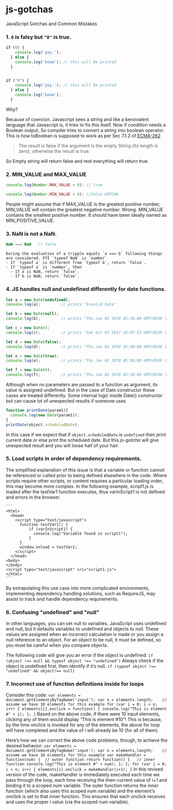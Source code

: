 # js-gotchas
JavaScript Gotchas and Common Mistakes

### 1. `0` is falsy but `"0"` is true.

```js
if (0) {
    console.log('yey.');
  } else {
    console.log('boom'); // this will be printed
  }


if ("0") {
    console.log('yey.'); // this will be printed
  } else {
    console.log('boom');
  }
```


 Why?

 Because of coercion. Javascript sees a string and like a benovalent language that Javascript is, it tries to fix this itself. Now if condition needs a Boolean output, So compiler tries to convert a string into boolean operator.
 This is how toBoolean is supposed to work as per Sec 7.1.2 of [ECMA-262](http://www.ecma-international.org/publications/files/ECMA-ST/Ecma-262.pdf)
  > The result is false if the argument is the empty String (its length is zero); otherwise the result is true.

  So Empty string will return false and rest everything will return true.

 ### 2. MIN_VALUE and MAX_VALUE
 ```js
 console.log(Number.MAX_VALUE > 0); // true

 console.log(Number.MIN_VALUE < 0); //false GOTCHA
 ```

People might assume that if MAX_VALUE is the greatest positive number, MIN_VALUE will contain the greatest negative number. Wrong. MIN_VALUE contains the smallest positive number. It should have been ideally named as MIN_POSITIVE_VALUE.


### 3. NaN is not a NaN.
```js
NaN === NaN   // false
```
    During the evaluation of a tripple equals `a === b` following things are considered. FYI `typeof NaN` is `number`
    - If `typeof a` is different from `typeof b`, return `false`.
    - If `typeof a` is `number`, then
      - If a is NaN, return `false`.
      - If b is NaN, return `false`.

### 4. JS handles null and undefined differently for date functions.
```js
let a = new Date(undefined);
console.log(a);         // prints "Invalid Date"

let b = new Date(null);
console.log(b);         // prints "Thu Jan 01 1970 05:30:00 GMT+0530 (IST)"  -> Epoch time 0

let c = new Date();
console.log(c);         // prints "Sat Oct 07 2017 18:07:52 GMT+0530 (IST)" -> Current time

let d = new Date(false);
console.log(d);         // prints "Thu Jan 01 1970 05:30:00 GMT+0530 (IST)" -> Epoch time 0

let e = new Date(true);
console.log(e);         // prints "Thu Jan 01 1970 05:30:00 GMT+0530 (IST)" -> Still epoch time 0

let f = new Date(0);
console.log(f);         // prints "Thu Jan 01 1970 05:30:00 GMT+0530 (IST)" -> Again epoch time 0
```
   Although when no parameters are passed to a function as argument, its value is assigned undefined. But in the case of Date constructor these cases are treated differently. Some internal logic inside Date() constructor but can cause lot of unexpected results if someone uses
```js
function printDate(param1){
  console.log(new Date(param1));
}
printDate(object.scheduledDate);
```
   In this case if we expect that if ``` object.scheduledDate ``` is ``` undefined ``` then print current date or else print the scheduled date. But this *js-gotcha* will give unexpected result and you will loose half of your hair.

### 5. Load scripts in order of dependency requirements. 
The simplified explanation of this issue is that a variable or function cannot be referenced or called prior to being defined elsewhere in the code. Where scripts require other scripts, or content requires a particular loading order, this may become more complex. In the following example, script1.js is loaded after the testVar1 function executes, thus varInScript1 is not defined and errors in the browser. 

    ``` 
    <html>
      <head>        
        <script type="text/javascript">
          function testVar1() {
              if (varInScript1) {
                console.log("Variable found in script1");
              }
          }
          window.onload = testVar1;
        </script>
      </head>
    <body>
    </body>
    <script type="text/javascript" src="script1.js">
    </html>
    ```

By extrapolating this use case into more complicated environments, implementing dependency handling solutions, such as RequireJS, may assist to track and handle dependency requirements.

### 6. Confusing "undefined" and "null"
In other languages, you can set null to variables. JavaScript uses undefined and null, but it defaults variables to undefined and objects to null. These values are assigned when an incorrect calculation is made or you assign a null reference to an object. For an object to be null, it must be defined, so you must be careful when you compare objects.

The following code will give you an error if the object is undefined:
        ```
        if (object !== null && typeof object !== "undefined")
        ```
Always check if the object is undefined first, then identify if it’s null.
        ```
        if (typeof object !== "undefined" && object!== null)
        ```
### 7. Incorrect use of function definitions inside for loops

Consider this code:
        ```
        var elements = document.getElementsByTagName('input');
        var n = elements.length;    // assume we have 10 elements for this example
        for (var i = 0; i < n; i++) {
            elements[i].onclick = function() {
                console.log("This is element #" + i);
            };
        }
        ```
Based on the above code, if there were 10 input elements, clicking any of them would display “This is element #10”! This is because, by the time onclick is invoked for any of the elements, the above for loop will have completed and the value of i will already be 10 (for all of them).

Here’s how we can correct the above code problems, though, to achieve the desired behavior:
        ```
        var elements = document.getElementsByTagName('input');
        var n = elements.length;    // assume we have 10 elements for this example
        var makeHandler = function(num) {  // outer function
             return function() {   // inner function
                 console.log("This is element #" + num);
             };
        };
        for (var i = 0; i < n; i++) {
            elements[i].onclick = makeHandler(i+1);
        }
        ```
In this revised version of the code, makeHandler is immediately executed each time we pass through the loop, each time receiving the then-current value of i+1 and binding it to a scoped num variable. The outer function returns the inner function (which also uses this scoped num variable) and the element’s onclick is set to that inner function. This ensures that each onclick receives and uses the proper i value (via the scoped num variable).

